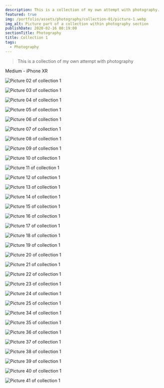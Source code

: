 ```yaml
---
description: This is a collection of my own attempt with photography.
featured: true
img: /portfolio/assets/photography/collection-01/picture-1.webp
img_alt: Picture part of a collection within photography section
publishDate: 2020-02-16 00:19:00
sectionTitle: Photography
title: Collection 1
tags:
  - Photography
---
```


> This is a collection of my own attempt with photography

Medium - iPhone XR

![Picture 02 of collection 1](../../../../public/assets/photography/collection-01/picture-2.webp)

![Picture 03 of collection 1](../../../../public/assets/photography/collection-01/picture-3.webp)

![Picture 04 of collection 1](../../../../public/assets/photography/collection-01/picture-4.webp)

![Picture 05 of collection 1](../../../../public/assets/photography/collection-01/picture-5.webp)

![Picture 06 of collection 1](../../../../public/assets/photography/collection-01/picture-6.webp)

![Picture 07 of collection 1](../../../../public/assets/photography/collection-01/picture-7.webp)

![Picture 08 of collection 1](../../../../public/assets/photography/collection-01/picture-8.webp)

![Picture 09 of collection 1](../../../../public/assets/photography/collection-01/picture-9.webp)

![Picture 10 of collection 1](../../../../public/assets/photography/collection-01/picture-10.webp)

![Picture 11 of collection 1](../../../../public/assets/photography/collection-01/picture-11.webp)

![Picture 12 of collection 1](../../../../public/assets/photography/collection-01/picture-12.webp)

![Picture 13 of collection 1](../../../../public/assets/photography/collection-01/picture-13.webp)

![Picture 14 of collection 1](../../../../public/assets/photography/collection-01/picture-14.webp)

![Picture 15 of collection 1](../../../../public/assets/photography/collection-01/picture-15.webp)

![Picture 16 of collection 1](../../../../public/assets/photography/collection-01/picture-16.webp)

![Picture 17 of collection 1](../../../../public/assets/photography/collection-01/picture-17.webp)

![Picture 18 of collection 1](../../../../public/assets/photography/collection-01/picture-18.webp)

![Picture 19 of collection 1](../../../../public/assets/photography/collection-01/picture-19.webp)

![Picture 20 of collection 1](../../../../public/assets/photography/collection-01/picture-20.webp)

![Picture 21 of collection 1](../../../../public/assets/photography/collection-01/picture-21.webp)

![Picture 22 of collection 1](../../../../public/assets/photography/collection-01/picture-22.webp)

![Picture 23 of collection 1](../../../../public/assets/photography/collection-01/picture-23.webp)

![Picture 24 of collection 1](../../../../public/assets/photography/collection-01/picture-24.webp)

![Picture 25 of collection 1](../../../../public/assets/photography/collection-01/picture-25.webp)

<!-- ![Picture 26 of collection 1](../../../../public/assets/photography/collection-01/picture-26.webp)

![Picture 27 of collection 1](../../../../public/assets/photography/collection-01/picture-27.webp)

![Picture 28 of collection 1](../../../../public/assets/photography/collection-01/picture-28.webp)

![Picture 29 of collection 1](../../../../public/assets/photography/collection-01/picture-29.webp)

![Picture 30 of collection 1](../../../../public/assets/photography/collection-01/picture-30.webp)

![Picture 31 of collection 1](../../../../public/assets/photography/collection-01/picture-31.webp)

![Picture 32 of collection 1](../../../../public/assets/photography/collection-01/picture-32.webp)

![Picture 33 of collection 1](../../../../public/assets/photography/collection-01/picture-33.webp) -->

![Picture 34 of collection 1](../../../../public/assets/photography/collection-01/picture-34.webp)

![Picture 35 of collection 1](../../../../public/assets/photography/collection-01/picture-35.webp)

![Picture 36 of collection 1](../../../../public/assets/photography/collection-01/picture-36.webp)

![Picture 37 of collection 1](../../../../public/assets/photography/collection-01/picture-37.webp)

![Picture 38 of collection 1](../../../../public/assets/photography/collection-01/picture-38.webp)

![Picture 39 of collection 1](../../../../public/assets/photography/collection-01/picture-39.webp)

![Picture 40 of collection 1](../../../../public/assets/photography/collection-01/picture-40.webp)

![Picture 41 of collection 1](../../../../public/assets/photography/collection-01/picture-41.webp)
